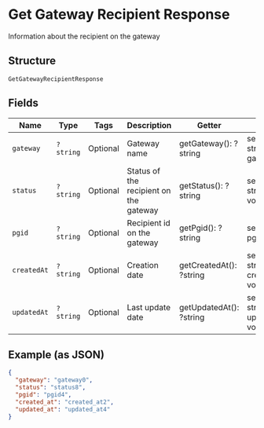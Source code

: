 
# Get Gateway Recipient Response

Information about the recipient on the gateway

## Structure

`GetGatewayRecipientResponse`

## Fields

| Name | Type | Tags | Description | Getter | Setter |
|  --- | --- | --- | --- | --- | --- |
| `gateway` | `?string` | Optional | Gateway name | getGateway(): ?string | setGateway(?string gateway): void |
| `status` | `?string` | Optional | Status of the recipient on the gateway | getStatus(): ?string | setStatus(?string status): void |
| `pgid` | `?string` | Optional | Recipient id on the gateway | getPgid(): ?string | setPgid(?string pgid): void |
| `createdAt` | `?string` | Optional | Creation date | getCreatedAt(): ?string | setCreatedAt(?string createdAt): void |
| `updatedAt` | `?string` | Optional | Last update date | getUpdatedAt(): ?string | setUpdatedAt(?string updatedAt): void |

## Example (as JSON)

```json
{
  "gateway": "gateway0",
  "status": "status8",
  "pgid": "pgid4",
  "created_at": "created_at2",
  "updated_at": "updated_at4"
}
```

